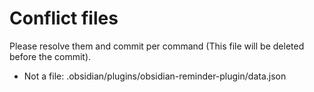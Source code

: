 # Conflict files
Please resolve them and commit per command (This file will be deleted before the commit).
- Not a file: .obsidian/plugins/obsidian-reminder-plugin/data.json